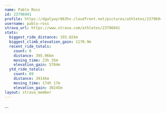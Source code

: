 ```yaml
---
name: Pablo Ross
id: 23796941
profile: https://dgalywyr863hv.cloudfront.net/pictures/athletes/23796941/14615399/1/large.jpg
username: pablo-ross
strava_url: https://www.strava.com/athletes/23796941
stats:
  biggest_ride_distance: 193.82km
  biggest_climb_elevation_gain: 1170.9m
  recent_ride_totals:
    count: 8
    distance: 395.96km
    moving_time: 23h 35m
    elevation_gain: 5784m
  ytd_ride_totals:
    count: 89
    distance: 3914km
    moving_time: 174h 17m
    elevation_gain: 30245m
layout: strava_member
--- 
```

...
